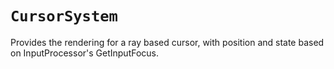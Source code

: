 # `CursorSystem`


Provides the rendering for a ray based cursor, with position and state based on
InputProcessor's GetInputFocus.
